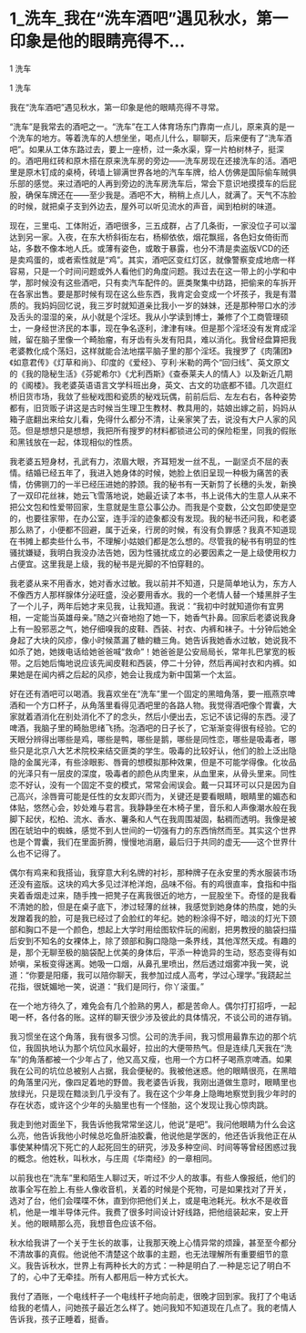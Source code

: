 # 1_洗车_我在“洗车酒吧”遇见秋水，第一印象是他的眼睛亮得不...

1 洗车

1 洗车

我在“洗车酒吧”遇见秋水，第一印象是他的眼睛亮得不寻常。

“洗车”是我常去的酒吧之一。“洗车”在工人体育场东门靠南一点儿，原来真的是一个洗车的地方。等着洗车的人想坐坐，喝点儿什么，聊聊天，后来便有了“洗车酒吧”。如果从工体东路过去，要上一座桥，过一条水渠，穿一片柏树林子，挺深的。酒吧用红砖和原木搭在原来洗车房的旁边——洗车房现在还接洗车的活。酒吧里是原木钉成的桌椅，砖墙上铆满世界各地的汽车车牌，给人仿佛是国际偷车贼俱乐部的感觉。来过酒吧的人再到旁边的洗车房洗车后，常会下意识地摸摸车的后屁股，确保车牌还在——至少我是。酒吧不大，稍稍上点儿人，就满了。天气不冻脸的时候，就把桌子支到外边去，屋外可以听见流水的声音，闻到柏树的味道。

现在，三里屯、工体附近，酒吧很多，三五成群，占了几条街，一家没位子可以溜达到另一家。入夜，在东大桥斜街左右，杨柳依依，烟花飘摇，各色妇女倚街而站，多数不像本地人氏。或薄有姿色，或敢于暴露，也分不清是卖盗版VCD的还是卖鸡蛋的，或者索性就是“鸡”。其实，酒吧区变红灯区，就像警察变成地痞一样容易，只是一个时间问题或外人看他们的角度问题。我过去在这一带上的小学和中学，那时候没有这些酒吧，只有卖汽车配件的。匪类聚集中纺路，把偷来的车拆开在各家出售。要是那时候有现在这么些东西，我肯定会变成一个坏孩子，我是有潜质的。我妈妈回忆说，我三岁时就知道亲比我小一岁的妹妹，还是那种带口水的涉及舌头的湿湿的亲，从小就是个淫坯。我从小学读到博士，兼修了个工商管理硕士，一身经世济民的本事，现在争名逐利，津津有味。但是那个淫坯没有发育成淫贼，留在脑子里像一个畸胎瘤，有牙齿有头发有阳具，难以消化。我曾经盘算把我老婆教化成个荡妇，这样就能合法地摆平脑子里的那个淫坯。我搜罗了《肉蒲团》《如意君传》《灯草和尚》、印度的《爱经》、亨利·米勒的两个“回归线”、英文原文的《我的隐秘生活》《芬妮希尔》《尤利西斯》《查泰莱夫人的情人》以及新近几期的《阁楼》。我老婆英语语言文学科班出身，英文、古文的功底都不错。几次逛红桥旧货市场，我敛了些秘戏图和瓷质的秘戏玩偶，前前后后、左左右右，各种姿势都有，旧货贩子讲这是古时候当生理卫生教材、教具用的，姑娘出嫁之前，妈妈从箱子底翻出来给女儿看，免得什么都分不清，让亲家笑了去，说没有大户人家的风范。但是想想只是想想，我把所有搜罗的材料都锁进公司的保险柜里，同我的假账和黑钱放在一起，体现相似的性质。

我老婆五短身材，孔武有力，浓眉大眼，齐耳短发一丝不乱，一副坚贞不屈的表情。结婚已经五年了，我进入她身体的时候，她脸上依旧呈现一种极为痛苦的表情，仿佛铡刀的一半已经压进她的脖颈。我的秘书有一天新剪了长穗的头发，新换了一双印花丝袜，她云飞雪落地说，她最近读了本书，书上说伟大的生意人从来不把公文包和性爱带回家，生意就是生意公事公办。而我是个变数，公文包即使是空的，也要往家带，在办公室，连手淫的迹象都没有发现。我的秘书还问我，和老婆那么熟了，小便都不回避，属于近亲，行房的时候，有没有负罪感？我真不知道现在书摊上都卖些什么书，不理解小姑娘们都是怎么想的。尽管我的秘书有明显的性骚扰嫌疑，我明白我没办法告她，因为性骚扰成立的必要因素之一是上级使用权力占便宜。这里我是上级，我的秘书是光脚的不怕穿鞋的。

我老婆从来不用香水，她对香水过敏。我以前并不知道，只是简单地认为，东方人不像西方人那样腺体分泌旺盛，没必要用香水。我的一个老情人替一个矮黑胖子生了一个儿子，两年后她才来见我，让我知道。我说：“我初中时就知道你有宜男相，一定能当英雄母亲。”随之兴奋地抱了她一下，她香气扑鼻。回家后老婆说我身上有一股邪恶之气，她仔细嗅我的皮鞋、西装、衬衣、内裤和袜子。十分钟后她全身起了大块的风疹，像小时候蒸漏了糖的糖三角。她告诉我她香水过敏，她说我不如杀了她，她拨电话给她爸爸喊“救命”！她爸爸是公安局局长，常年扎巴掌宽的板带。之后她后悔地说应该先闻皮鞋和西装，停二十分钟，然后再闻衬衣和内裤。如果她是在闻内裤之后起的风疹，她会让我成为新中国第一个太监。

好在还有酒吧可以喝酒。我喜欢坐在“洗车”里一个固定的黑暗角落，要一瓶燕京啤酒和一个方口杯子，从角落里看得见酒吧里的各路人物。我觉得酒吧像个胃囊，大家就着酒消化在别处消化不了的念头，然后小便出去，忘记不该记得的东西。浸了啤酒，我脑子里的畸胎思绪飞扬。泡酒吧的日子长了，它渐渐变得很有经验。它的天眼分辨得出哪些是鸡，哪些是鸭，哪些是鹅，哪些是同性恋，哪些是吸毒者，哪些只是北京八大艺术院校来结交匪类的学生。吸毒的比较好认，他们的脸上泛出隐隐的金属光泽，有些涂眼影、唇膏的想模拟那种效果，但是不可能学得像。化妆品的光泽只有一层皮的深度，吸毒者的颜色从肉里来，从血里来，从骨头里来。同性恋不好认，没有一个固定不变的模式，常常会闹误会。戴一只耳环可以只是因为自己高兴，涂唇膏可能是任性的女友即兴而为，关键还是要看眼睛，眼睛里的媚态和体贴，悠然心会，妙处难与君言。我静静坐在木椅子里，音乐和人声像潮水般在我脚下起伏，松柏、流水、香水、薯条和人气在我周围凝固，黏稠而透明。我像是被困在琥珀中的蜘蛛，感觉不到人世间的一切强有力的东西悄然而至。其实这个世界也是个胃囊，我们在里面折腾，慢慢地消磨，最后归于共同的虚无——这个世界什么也不记得了。

偶尔有鸡来和我搭讪，我穿意大利名牌的衬衫，那种牌子在永安里的秀水服装市场还没有盗版。这块的鸡大多见过洋枪洋炮，品味不俗。有的鸡很直率，食指和中指夹着香烟走过来，随手拽一把凳子在离我很近的地方，一屁股坐下。奇怪的是我看不清她的脸，但是在桌子底下，渗过轻薄的丝袜，我感觉到她身体的热度，她的头发蹭着我的脸，可是我已经过了会脸红的年纪。她的粉涂得不好，暗淡的灯光下颈部和胸口不是一个颜色，想起上大学时用绘图软件玩的闹剧，把男教授的脑袋扫描后安到不知名的女裸体上，除了颈部和胸口隐隐一条界线，其他浑然天成。有趣的是，那个无聊至极的脑袋配上优美的身体后，平添一种诡异的生动，怒态变得有如娇嗔，呆板变得迷离。她吸一口烟，从鼻孔里喷出，然后透过烟雾冲我一笑，说道：“你要是阳痿，我可以陪你聊天，我参加过成人高考，学过心理学。”我跷起兰花指，很妩媚地一笑，说道：“我们是同行，你丫滚蛋。”

在一个地方待久了，难免会有几个脸熟的男人，都是苦命人。偶尔打打招呼，一起喝一杯，各付各的账。这样的聊天很少涉及彼此的具体情况，不谈公司的进存销。

我习惯坐在这个角落，我有很多习惯。公司的洗手间，我习惯用最靠东边的那个坑位，我固执地认为那个坑位风水最好，拉出的大便带热气。但是连续几天我在“洗车”的角落都被一个少年占了，他又高又瘦，也用一个方口杯子喝燕京啤酒。如果我在公司的坑位总被别人占据，我会便秘的。我被他迷惑。他的眼睛很亮，在黑暗的角落里闪光，像四足着地的野兽。我老婆告诉我，我刚出道做生意时，眼睛里也放绿光，只是现在黯淡到几乎没有了。我在这个少年身上隐晦地察觉到我少年时的存在状态，或许这个少年的头脑里也有一个怪胎，这个发现让我心惊肉跳。

我走到他对面坐下，我告诉他我常常坐这儿，他说“是吧”。我问他眼睛为什么会这么亮，他告诉我他小时候总吃鱼肝油胶囊，他说他是学医的，他还告诉我他正在从事使某种情况下死亡的人起死回生的研究，涉及多种空间、时间等等曾经困惑过我的概念。他姓秋，叫秋水，与庄周《华南经》的一章相同。

以前我也在“洗车”里和陌生人聊过天，听过不少人的故事。有些人像报纸，他们的故事全写在脸上.有些人像收音机，关着的时候是个死物，可是如果找对了开关，选对了台，他们会喋喋不休，直到你把他们关上，或是电池耗光。秋水不是收音机，他是一堆半导体元件。我费了很多时间设计好线路，把他组装起来，安上开关。他的眼睛那么亮，我想音色应该不俗。

秋水给我讲了一个关于生长的故事，让我那天晚上心情异常的烦躁，甚至至今都分不清故事的真假。他说他不清楚这个故事的主题，也无法理解所有重要细节的意义。我告诉秋水，世界上有两种长大的方式：一种是明白了.一种是忘记了明白不了的，心中了无牵挂。所有人都用后一种方式长大。

我付了酒账，一个电线杆子一个电线杆子地向前走，很晚才回到家。我打了个电话给我的老情人，问她孩子最近怎么样了。她问我知不知道现在几点了。我的老情人告诉我，孩子正睡着，挺香。